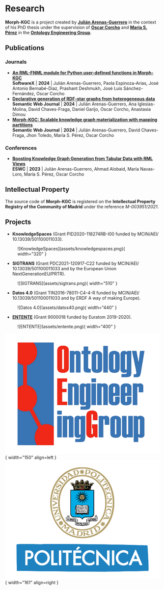# Research

**Morph-KGC** is a project created by **[Julián Arenas-Guerrero](https://orcid.org/0000-0002-3029-6469)** in the context of his PhD thesis under the supervision of **[Oscar Corcho](https://orcid.org/0000-0002-9260-0753)** and **[María S. Pérez](https://www.datsi.fi.upm.es/~mperez/)** in the **[Ontology Engineering Group](https://oeg.fi.upm.es/)**.

## Publications

### Journals

- **[An RML-FNML module for Python user-defined functions in Morph-KGC]( )**  
**SoftwareX** | **2024** | Julián Arenas-Guerrero, Paola Espinoza-Arias, José Antonio Bernabé-Diaz, Prashant Deshmukh, José Luis Sánchez-Fernández, Oscar Corcho
- **[Declarative generation of RDF-star graphs from heterogeneous data](https://www.doi.org/10.3233/SW-243602)**  
**Semantic Web Journal** | **2024** | Julián Arenas-Guerrero, Ana Iglesias-Molina, David Chaves-Fraga, Daniel Garijo, Oscar Corcho, Anastasia Dimou
- **[Morph-KGC: Scalable knowledge graph materialization with mapping partitions](https://www.doi.org/10.3233/SW-223135)**  
**Semantic Web Journal** | **2024** | Julián Arenas-Guerrero, David Chaves-Fraga, Jhon Toledo, María S. Pérez, Oscar Corcho

### Conferences

- **[Boosting Knowledge Graph Generation from Tabular Data with RML Views](https://2023.eswc-conferences.org/wp-content/uploads/2023/05/paper_Arenas-Guerrero_2023_Boosting.pdf)**  
**ESWC** | **2023** | Julián Arenas-Guerrero, Ahmad Alobaid, María Navas-Loro, María S. Pérez, Oscar Corcho

## Intellectual Property

The source code of **Morph-KGC** is registered on the **Intellectual Property Registry of the Community of Madrid** under the reference _M-003951/2021_.

## Projects

- **KnowledgeSpaces** (Grant PID2020-118274RB-I00 funded by MCIN/AEI/ 10.13039/501100011033).
<figure markdown>
  ![KnowledgeSpaces](assets/knowledgespaces.png){ width="320" }
</figure>

- **SIGTRANS** (Grant PDC2021-120917-C22 funded by MCIN/AEI/ 10.13039/501100011033 and by the European Union NextGenerationEU/PRTR).
<figure markdown>
  ![SIGTRANS](assets/sigtrans.png){ width="510" }
</figure>

- **Datos 4.0** (Grant TIN2016-78011-C4-4-R funded by MCIN/AEI/ 10.13039/501100011033 and by ERDF A way of making Europe).
<figure markdown>
  ![Datos 4.0](assets/datos40.png){ width="440" }
</figure>

- **[ENTENTE](https://doi.org/10.3030/900018)** (Grant 9000018 funded by Euratom 2019-2020).
<figure markdown>
  ![ENTENTE](assets/entente.png){ width="400" }
</figure>

![OEG](assets/logo-oeg.png){ width="150" align=left } ![UPM](assets/logo-upm.png){ width="161" align=right }
